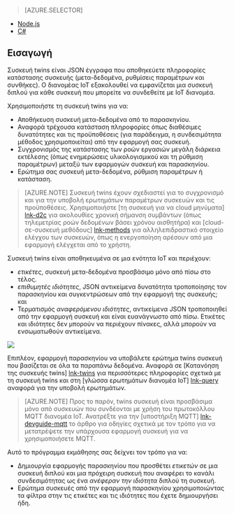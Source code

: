> [AZURE.SELECTOR]
- [Node.js](../articles/iot-hub/iot-hub-node-node-twin-getstarted.md)
- [C#](../articles/iot-hub/iot-hub-csharp-node-twin-getstarted.md)

## <a name="introduction"></a>Εισαγωγή

Συσκευή twins είναι JSON έγγραφα που αποθηκεύετε πληροφορίες κατάστασης συσκευής (μετα-δεδομένα, ρυθμίσεις παραμέτρων και συνθήκες). Ο διανομέας IoT εξακολουθεί να εμφανίζεται μια συσκευή διπλού για κάθε συσκευή που μπορείτε να συνδεθείτε με IoT διανομέα.

Χρησιμοποιήστε τη συσκευή twins για να:

* Αποθήκευση συσκευή μετα-δεδομένα από το παρασκηνίου.
* Αναφορά τρέχουσα κατάσταση πληροφορίες όπως διαθέσιμες δυνατότητες και τις προϋποθέσεις (για παράδειγμα, η συνδεσιμότητα μέθοδος χρησιμοποιείται) από την εφαρμογή σας συσκευή.
* Συγχρονισμός της κατάστασης των ροών εργασιών μεγάλη διάρκεια εκτέλεσης (όπως ενημερώσεις υλικολογισμικού και τη ρύθμιση παραμέτρων) μεταξύ των εφαρμογών συσκευή και παρασκηνίου.
* Ερώτημα σας συσκευή μετα-δεδομένα, ρύθμιση παραμέτρων ή κατάσταση.

> [AZURE.NOTE] Συσκευή twins έχουν σχεδιαστεί για το συγχρονισμό και για την υποβολή ερωτημάτων παραμέτρων συσκευών και τις προϋποθέσεις. Χρησιμοποιήστε [τη συσκευή για να cloud μηνύματα] [ lnk-d2c] για ακολουθίες χρονική σήμανση συμβάντων (όπως τηλεμετρίας ροών δεδομένων βάσει χρόνου αισθητήρα) και [cloud-σε-συσκευή μεθόδους] [ lnk-methods] για αλληλεπιδραστικό στοιχείο ελέγχου των συσκευών, όπως η ενεργοποίηση αρέσουν από μια εφαρμογή ελέγχεται από το χρήστη.

Συσκευή twins είναι αποθηκευμένα σε μια ενότητα IoT και περιέχουν:

* *ετικέτες*, συσκευή μετα-δεδομένα προσβάσιμο μόνο από πίσω στο τέλος.
* *επιθυμητές ιδιότητες*, JSON αντικείμενα δυνατότητα τροποποίησης τον παρασκηνίου και συγκεντρώσεων από την εφαρμογή της συσκευής; και
* Τερματισμός *αναφερόμενου ιδιότητες*, αντικείμενα JSON τροποποιηθεί από την εφαρμογή συσκευή και είναι ευανάγνωστο από πίσω. Ετικέτες και ιδιότητες δεν μπορούν να περιέχουν πίνακες, αλλά μπορούν να ενσωματωθούν αντικείμενα.

![][img-twin]

Επιπλέον, εφαρμογή παρασκηνίου να υποβάλετε ερώτημα twins συσκευή που βασίζεται σε όλα τα παραπάνω δεδομένα.
Αναφορά σε [Κατανόηση της συσκευής twins] [ lnk-twins] για περισσότερες πληροφορίες σχετικά με τη συσκευή twins και στη [γλώσσα ερωτημάτων διανομέα IoT] [ lnk-query] αναφορά για την υποβολή ερωτημάτων.

> [AZURE.NOTE] Προς το παρόν, twins συσκευή είναι προσβάσιμα μόνο από συσκευών που συνδέονται με χρήση του πρωτοκόλλου MQTT διανομέα IoT. Ανατρέξτε για την [υποστήριξη MQTT] [ lnk-devguide-mqtt] το άρθρο για οδηγίες σχετικά με τον τρόπο για να μετατρέψετε την υπάρχουσα εφαρμογή συσκευή για να χρησιμοποιήσετε MQTT.

Αυτό το πρόγραμμα εκμάθησης σας δείχνει τον τρόπο για να:

- Δημιουργία εφαρμογής παρασκηνίου που προσθέτει *ετικετών* σε μια συσκευή διπλού και μια πρόχειρη συσκευή που αναφέρει το κανάλι συνδεσιμότητας ως ένα *ανέφεραν την ιδιότητα* διπλού τη συσκευή.
- Ερώτημα συσκευές από την εφαρμογή παρασκηνίου χρησιμοποιώντας τα φίλτρα στην τις ετικέτες και τις ιδιότητες που έχετε δημιουργήσει ήδη.


<!-- images -->
[img-twin]: media/iot-hub-selector-twin-get-started/twin.png

<!-- links -->
[lnk-query]: ../articles/iot-hub/iot-hub-devguide-query-language.md
[lnk-twins]: ../articles/iot-hub/iot-hub-devguide-device-twins.md
[lnk-d2c]: ../articles/iot-hub/iot-hub-devguide-messaging.md#device-to-cloud-messages
[lnk-methods]: ../articles/iot-hub/iot-hub-devguide-direct-methods.md
[lnk-devguide-mqtt]: ../articles/iot-hub/iot-hub-mqtt-support.md